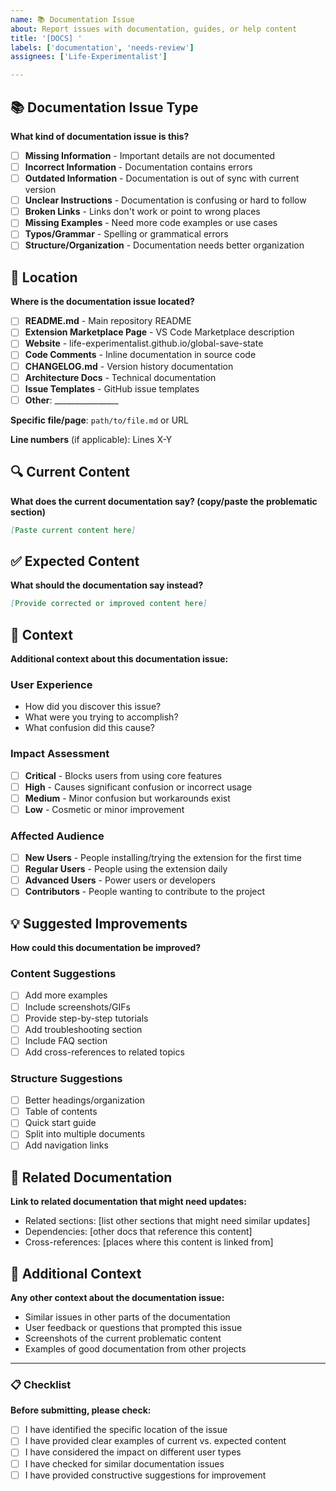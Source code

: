 ```yaml
---
name: 📚 Documentation Issue
about: Report issues with documentation, guides, or help content
title: '[DOCS] '
labels: ['documentation', 'needs-review']
assignees: ['Life-Experimentalist']

---
```


## 📚 Documentation Issue Type
**What kind of documentation issue is this?**

- [ ] **Missing Information** - Important details are not documented
- [ ] **Incorrect Information** - Documentation contains errors
- [ ] **Outdated Information** - Documentation is out of sync with current version
- [ ] **Unclear Instructions** - Documentation is confusing or hard to follow
- [ ] **Broken Links** - Links don't work or point to wrong places
- [ ] **Missing Examples** - Need more code examples or use cases
- [ ] **Typos/Grammar** - Spelling or grammatical errors
- [ ] **Structure/Organization** - Documentation needs better organization

## 📍 Location
**Where is the documentation issue located?**

- [ ] **README.md** - Main repository README
- [ ] **Extension Marketplace Page** - VS Code Marketplace description
- [ ] **Website** - life-experimentalist.github.io/global-save-state
- [ ] **Code Comments** - Inline documentation in source code
- [ ] **CHANGELOG.md** - Version history documentation
- [ ] **Architecture Docs** - Technical documentation
- [ ] **Issue Templates** - GitHub issue templates
- [ ] **Other**: ________________

**Specific file/page**: `path/to/file.md` or URL

**Line numbers** (if applicable): Lines X-Y

## 🔍 Current Content
**What does the current documentation say? (copy/paste the problematic section)**

```markdown
[Paste current content here]
```

## ✅ Expected Content
**What should the documentation say instead?**

```markdown
[Provide corrected or improved content here]
```

## 🎯 Context
**Additional context about this documentation issue:**

### User Experience
- How did you discover this issue?
- What were you trying to accomplish?
- What confusion did this cause?

### Impact Assessment
- [ ] **Critical** - Blocks users from using core features
- [ ] **High** - Causes significant confusion or incorrect usage
- [ ] **Medium** - Minor confusion but workarounds exist
- [ ] **Low** - Cosmetic or minor improvement

### Affected Audience
- [ ] **New Users** - People installing/trying the extension for the first time
- [ ] **Regular Users** - People using the extension daily
- [ ] **Advanced Users** - Power users or developers
- [ ] **Contributors** - People wanting to contribute to the project

## 💡 Suggested Improvements
**How could this documentation be improved?**

### Content Suggestions
- [ ] Add more examples
- [ ] Include screenshots/GIFs
- [ ] Provide step-by-step tutorials
- [ ] Add troubleshooting section
- [ ] Include FAQ section
- [ ] Add cross-references to related topics

### Structure Suggestions
- [ ] Better headings/organization
- [ ] Table of contents
- [ ] Quick start guide
- [ ] Split into multiple documents
- [ ] Add navigation links

## 🔗 Related Documentation
**Link to related documentation that might need updates:**

- Related sections: [list other sections that might need similar updates]
- Dependencies: [other docs that reference this content]
- Cross-references: [places where this content is linked from]

## 📝 Additional Context
**Any other context about the documentation issue:**

- Similar issues in other parts of the documentation
- User feedback or questions that prompted this issue
- Screenshots of the current problematic content
- Examples of good documentation from other projects

---

### 📋 Checklist
**Before submitting, please check:**

- [ ] I have identified the specific location of the issue
- [ ] I have provided clear examples of current vs. expected content
- [ ] I have considered the impact on different user types
- [ ] I have checked for similar documentation issues
- [ ] I have provided constructive suggestions for improvement